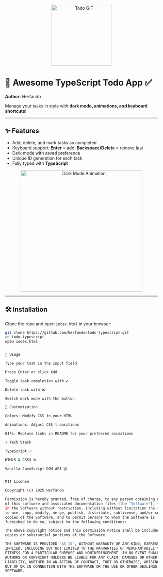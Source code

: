 <p align="center">
  <img src="https://media.giphy.com/media/3oEjI6SIIHBdRxXI40/giphy.gif" alt="Todo GIF" width="200"/>
</p>

# 🌈 Awesome TypeScript Todo App ✅

**Author:** Herfando  

Manage your tasks in style with **dark mode, animations, and keyboard shortcuts**!

---

## ✨ Features

- Add, delete, and mark tasks as completed  
- Keyboard support: **Enter** = add, **Backspace/Delete** = remove last  
- Dark mode with saved preference  
- Unique ID generation for each task  
- Fully typed with **TypeScript**  

<p align="center">
  <img src="https://media.giphy.com/media/l0MYt5jPR6QX5pnqM/giphy.gif" alt="Dark Mode Animation" width="400"/>
</p>

---

## 🛠 Installation

Clone the repo and open `index.html` in your browser:

```bash
git clone https://github.com/herfando/todo-typescript.git
cd todo-typescript
open index.html


🚀 Usage

Type your task in the input field

Press Enter or click Add

Toggle task completion with ✔

Delete task with ❌

Switch dark mode with the button

🎨 Customization

Colors: Modify CSS in your HTML

Animations: Adjust CSS transitions

GIFs: Replace links in README for your preferred animations

⚡ Tech Stack

TypeScript ✅

HTML5 & CSS3 🌐

Vanilla JavaScript DOM API 💻


MIT License

Copyright (c) 2025 Herfando

Permission is hereby granted, free of charge, to any person obtaining a copy
of this software and associated documentation files (the "Software"), to deal
in the Software without restriction, including without limitation the rights
to use, copy, modify, merge, publish, distribute, sublicense, and/or sell
copies of the Software, and to permit persons to whom the Software is
furnished to do so, subject to the following conditions:

The above copyright notice and this permission notice shall be included in all
copies or substantial portions of the Software.

THE SOFTWARE IS PROVIDED "AS IS", WITHOUT WARRANTY OF ANY KIND, EXPRESS OR
IMPLIED, INCLUDING BUT NOT LIMITED TO THE WARRANTIES OF MERCHANTABILITY,
FITNESS FOR A PARTICULAR PURPOSE AND NONINFRINGEMENT. IN NO EVENT SHALL THE
AUTHORS OR COPYRIGHT HOLDERS BE LIABLE FOR ANY CLAIM, DAMAGES OR OTHER
LIABILITY, WHETHER IN AN ACTION OF CONTRACT, TORT OR OTHERWISE, ARISING FROM,
OUT OF OR IN CONNECTION WITH THE SOFTWARE OR THE USE OR OTHER DEALINGS IN THE
SOFTWARE.

